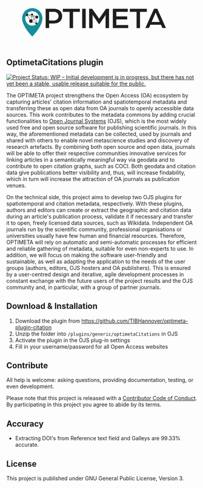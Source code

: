 [![OPTIMETA Logo](images/optimeta-logo-full.jpg)](https://projects.tib.eu/optimeta/en/)

OptimetaCitations plugin
---------------------
[![Project Status: WIP – Initial development is in progress, but there has not yet been a stable, usable release suitable for the public.](https://www.repostatus.org/badges/latest/wip.svg)](https://www.repostatus.org/#wip)

The OPTIMETA project strengthens the Open Access (OA) ecosystem by capturing articles' citation information and spatiotemporal metadata and transferring these as open data from OA journals to openly accessible data sources. This work contributes to the metadata commons by adding crucial functionalities to [Open Journal Systems](https://pkp.sfu.ca/ojs/) (OJS), which is the most widely used free and open source software for publishing scientific journals. In this way, the aforementioned metadata can be collected, used by journals and shared with others to enable novel metascience studies and discovery of research artefacts. By combining both open source and open data, journals will be able to offer their respective communities innovative services for linking articles in a semantically meaningful way via geodata and to contribute to open citation graphs, such as COCI. Both geodata and citation data give publications better visibility and, thus, will increase findability, which in turn will increase the attraction of OA journals as publication venues.

On the technical side, this project aims to develop two OJS plugins for spatiotemporal and citation metadata, respectively. With these plugins, authors and editors can create or extract the geographic and citation data during an article's publication process, validate it if necessary and transfer it to open, freely licensed data sources, such as Wikidata. Independent OA journals run by the scientific community, professional organisations or universities usually have few human and financial resources. Therefore, OPTIMETA will rely on automatic and semi-automatic processes for efficient and reliable gathering of metadata, suitable for even non-experts to use. In addition, we will focus on making the software user-friendly and sustainable, as well as adapting the application to the needs of the user groups (authors, editors, OJS hosters and OA publishers). This is ensured by a user-centred design and iterative, agile development processes in constant exchange with the future users of the project results and the OJS community and, in particular, with a group of partner journals.

Download & Installation
---------------------
1. Download the plugin from https://github.com/TIBHannover/optimeta-plugin-citation
2. Unzip the folder into `/plugins/generic/optimetaCitations` in OJS
3. Activate the plugin in the OJS plug-in settings
4. Fill in your username/password for all Open Access websites

Contribute
---------------------
All help is welcome: asking questions, providing documentation, testing, or even development.

Please note that this project is released with a [Contributor Code of Conduct](CONDUCT.md). By participating in this project you agree to abide by its terms.

Accuracy
---------------------
- Extracting DOI's from Reference text field and Galleys are 99.33% accurate. 

License
---------------------
This project is published under GNU General Public License, Version 3.
